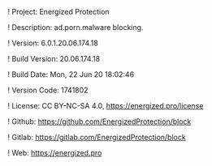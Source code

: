 ! Project: Energized Protection

! Description: ad.porn.malware blocking.

! Version: 6.0.1.20.06.174.18

! Build Version: 20.06.174.18

! Build Date: Mon, 22 Jun 20 18:02:46

! Version Code: 1741802

! License: CC BY-NC-SA 4.0, https://energized.pro/license

! Github: https://github.com/EnergizedProtection/block

! Gitlab: https://gitlab.com/EnergizedProtection/block


! Web: https://energized.pro
